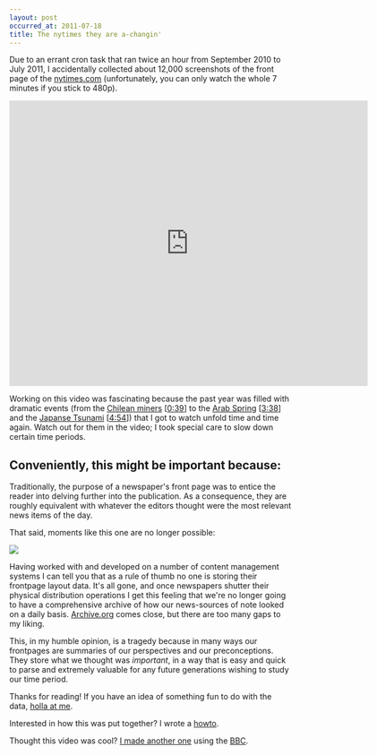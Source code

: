 ```yaml
---
layout: post
occurred_at: 2011-07-18
title: The nytimes they are a-changin'
---
```


Due to an errant cron task that ran twice an hour from September 2010 to July 2011, I accidentally collected about 12,000 screenshots of the front page of the [nytimes.com](http://nytimes.com) (unfortunately, you can only watch the whole 7 minutes if you stick to 480p).

<iframe width="640" height="510" src="http://www.youtube.com/embed/sCKGOiauJCE?rel=0&amp;hd=1" frameborder="0" allowfullscreen></iframe>

<br/>

Working on this video was fascinating because the past year was filled with dramatic events (from the [Chilean miners](http://en.wikipedia.org/wiki/2010_Copiap%C3%B3_mining_accident) \[[0:39](http://youtu.be/sCKGOiauJCE?hd=1&t=39s)] to the [Arab Spring](http://en.wikipedia.org/wiki/Arab_Spring) \[[3:38](http://youtu.be/sCKGOiauJCE?hd=1&t=3m38s)] and the [Japanse Tsunami](http://en.wikipedia.org/wiki/2011_T%C5%8Dhoku_earthquake_and_tsunami) \[[4:54](http://youtu.be/sCKGOiauJCE?hd=1&t=4m54s)]) that I got to watch unfold time and time again. Watch out for them in the video; I took special care to slow down certain time periods.

<h2>Conveniently, this might be important because:</h2>

Traditionally, the purpose of a newspaper's front page was to entice the reader into delving further into the publication. As a consequence, they are roughly equivalent with whatever the editors thought were the most relevant news items of the day.

That said, moments like this one are no longer possible:

[<img src="/img/truman.jpg" />](http://en.wikipedia.org/wiki/Dewey_Defeats_Truman)


Having worked with and developed on a number of content management systems I can tell you that as a rule of thumb no one is storing their frontpage layout data. It's all gone, and once newspapers shutter their physical distribution operations I get this feeling that we're no longer going to have a comprehensive archive of how our news-sources of note looked on a daily basis. [Archive.org](http://wayback.archive.org/web/20110815000000*/http://nytimes.com) comes close, but there are too many gaps to my liking.

This, in my humble opinion, is a tragedy because in many ways our frontpages are summaries of our perspectives and our preconceptions. They store what we thought was *important*, in a way that is easy and quick to parse and extremely valuable for any future generations wishing to study our time period.

Thanks for reading! If you have an idea of something fun to do with the data, [holla at me](http://twitter.com/phillmv).

Interested in how this was put together? I wrote a [howto](http://okayfail.com/2011/howto-timelapse-nytimes.html).

Thought this video was cool? [I made another one](http://okayfail.com/2011/bbc-timelapse.html) using the [BBC](http://www.bbc.co.uk/news/).


